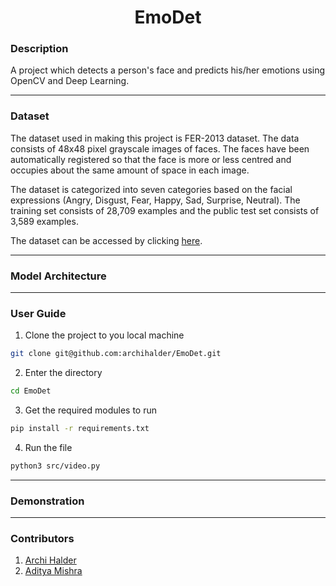 <h1 align='center'>EmoDet</h1>

### Description

A project which detects a person's face and predicts his/her emotions using OpenCV and Deep Learning.

---

### Dataset

The dataset used in making this project is FER-2013 dataset. The data consists of 48x48 pixel grayscale images of faces. The faces have been automatically registered so that the face is more or less centred and occupies about the same amount of space in each image.

The dataset is categorized into seven categories based on the facial expressions (Angry, Disgust, Fear, Happy, Sad, Surprise, Neutral). The training set consists of 28,709 examples and the public test set consists of 3,589 examples.

The dataset can be accessed by clicking <a href='https://www.kaggle.com/msambare/fer2013'>here</a>.

---

### Model Architecture

---

### User Guide

1. Clone the project to you local machine

```bash
git clone git@github.com:archihalder/EmoDet.git
```

2. Enter the directory

```bash
cd EmoDet
```

3. Get the required modules to run

```bash
pip install -r requirements.txt
```

4. Run the file

```bash
python3 src/video.py
```

---

### Demonstration

---

### Contributors

1. <a href = "https://github.com/archihalder">Archi Halder</a>
2. <a href = "https://github.com/mishra1683">Aditya Mishra</a>
